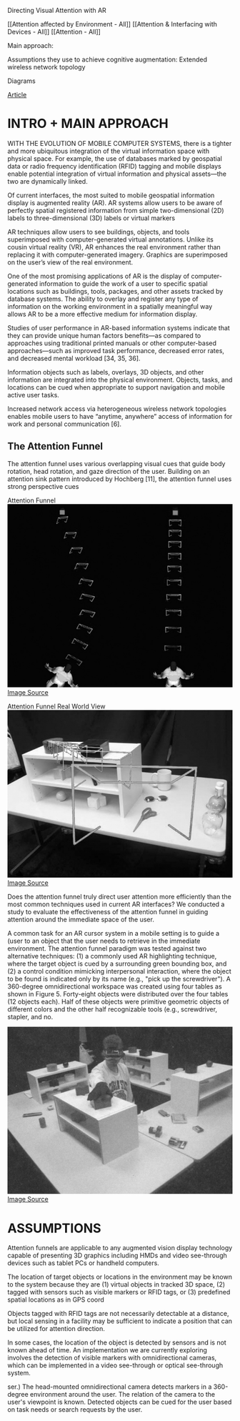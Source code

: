Directing Visual Attention with AR

[[Attention affected by Environment - All]]
[[Attention & Interfacing with Devices - All]]
[[Attention - All]]


Main approach:

Assumptions they use to achieve cognitive augmentation: Extended wireless network topology

Diagrams

[Article](https://www.tandfonline.com/doi/abs/10.2753/MIS0742-1222230408?casa_token=PXHug6pj6U4AAAAA:miysc_ERphWaHMeO3wXmedYLuyELmEp1n_5HQNStOEt9Llvr7qERegqfEELMebTWXefhY2bWFymP)


# INTRO + MAIN APPROACH

WITH THE EVOLUTION OF MOBILE COMPUTER SYSTEMS, there is a tighter and more ubiquitous integration of the virtual information space with physical space. For example, the use of databases marked by geospatial data or radio frequency identification (RFID) tagging and mobile displays enable potential integration of virtual information and physical assets—the two are dynamically linked.

Of current interfaces, the most suited to mobile geospatial information display is augmented reality (AR). AR systems allow users to be aware of perfectly spatial registered information from simple two-dimensional (2D) labels to three-dimensional (3D) labels or virtual markers

AR techniques allow users to see buildings, objects, and tools superimposed with computer-generated virtual annotations. Unlike its cousin virtual reality (VR), AR enhances the real environment rather than replacing it with computer-generated imagery. Graphics are superimposed on the user’s view of the real environment.

One of the most promising applications of AR is the display of computer-generated information to guide the work of a user to specific spatial locations such as buildings, tools, packages, and other assets tracked by database systems. The ability to overlay and register any type of information on the working environment in a spatially meaningful way allows AR to be a more effective medium for information display.

Studies of user performance in AR-based information systems indicate that they can provide unique human factors benefits—as compared to approaches using traditional printed manuals or other computer-based approaches—such as improved task performance, decreased error rates, and decreased mental workload [34, 35, 36].

Information objects such as labels, overlays, 3D objects, and other information are integrated into the physical environment. Objects, tasks, and locations can be cued when appropriate to support navigation and mobile active user tasks.

Increased network access via heterogeneous wireless network topologies enables mobile users to have “anytime, anywhere” access of information for work and personal communication [6].

## The Attention Funnel

The attention funnel uses various overlapping visual cues that guide body rotation, head rotation, and gaze direction of the user. Building on an attention sink pattern introduced by Hochberg [11], the attention funnel uses strong perspective cues

Attention Funnel ![Image of Attention Funnel](Images/Attention_Funnel.png)[Image Source](https://www-tandfonline-com.ezproxy.library.uvic.ca/doi/pdf/10.2753/MIS0742-1222230408?needAccess=true)

Attention Funnel Real World View ![Image of Attention Funnel Drawing User Attention](Images/Attention_Funnel_Drawing_Attention.png)[Image Source](https://www-tandfonline-com.ezproxy.library.uvic.ca/doi/pdf/10.2753/MIS0742-1222230408?needAccess=true)

Does the attention funnel truly direct user attention more efficiently than the most common techniques used in current AR interfaces? We conducted a study to evaluate the effectiveness of the attention funnel in guiding attention around the immediate space of the user.

A common task for an AR cursor system in a mobile setting is to guide a (user to an object that the user needs to retrieve in the immediate environment. The attention funnel paradigm was tested against two alternative techniques: (1) a commonly used AR highlighting technique, where the target object is cued by a surrounding green bounding box, and (2) a control condition mimicking interpersonal interaction, where the object to be found is indicated only by its name (e.g., "pick up the screwdriver"). A 360-degree omnidirectional workspace was created using four tables as shown in Figure 5. Forty-eight objects were distributed over the four tables (12 objects each). Half of these objects were primitive geometric objects of different colors and the other half recognizable tools (e.g., screwdriver, stapler, and no.


![Attention Funnel Test](Images/Attention_Funnel_Test.png)[Image Source](https://www-jstor-org.ezproxy.library.uvic.ca/stable/pdf/40398875.pdf?refreqid=excelsior%3A39eeca0be3de5dc22d7559a292394e82)

# ASSUMPTIONS

Attention funnels are applicable to any augmented vision display technology capable of presenting 3D graphics including HMDs and video see-through devices such as tablet PCs or handheld computers. 

The location of target objects or locations in the environment may be known to the system because they are (1) virtual objects in tracked 3D space, (2) tagged with sensors such as visible markers or RFID tags, or (3) predefined spatial locations as in GPS coord

Objects tagged with RFID tags are not necessarily detectable at a distance, but local sensing in a facility may be sufficient to indicate a position that can be utilized for attention direction. 

In some cases, the location of the object is detected by sensors and is not known ahead of time. An implementation we are currently exploring involves the detection of visible markers with omnidirectional cameras, which can be implemented in a video see-through or optical see-through system.

ser.) The head-mounted omnidirectional camera detects markers in a 360-degree environment around the user. The relation of the camera to the user's viewpoint is known. Detected objects can be cued for the user based on task needs or search requests by the user.

